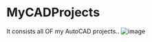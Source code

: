 # MyCADProjects
It consists all OF my AutoCAD projects..
![image](https://user-images.githubusercontent.com/107704079/210138458-3090a47d-21e4-4349-a157-66d6b8e8bc7e.png)
